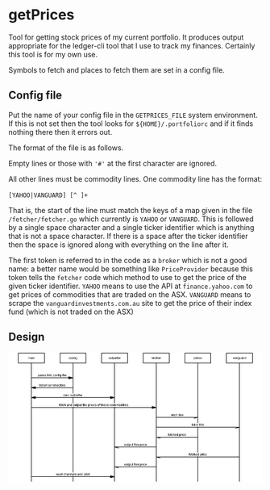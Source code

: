 getPrices
=========

Tool for getting stock prices of my current portfolio.
It produces output appropriate for the ledger-cli tool
that I use to track my finances. Certainly this tool is
for my own use.

Symbols to fetch and places to fetch them are set in a
config file.

Config file
---------

Put the name of your config file in the `GETPRICES_FILE`
system environment. If this is not set then the tool
looks for `${HOME}/.portfoliorc` and if it finds nothing
there then it errors out.

The format of the file is as follows.

Empty lines or those with `'#'` at the first character
are ignored.

All other lines must be commodity lines. One commodity
line has the format:

`[YAHOO|VANGUARD] [^ ]+`

That is, the start of the line must match the keys of a
map given in the file `/fetcher/fetcher.go` which
currently is `YAHOO` or `VANGUARD`. This is followed by a
single space character and a single ticker identifier
which is anything that is not a space character. If there
is a space after the ticker identifier then the space is
ignored along with everything on the line after it.

The first token is referred to in the code as a `broker`
which is not a good name: a better name would be something
like `PriceProvider` because this token tells the `fetcher`
code which method to use to get the price of the given
ticker identifier. `YAHOO` means to use the API at
`finance.yahoo.com` to get prices of commodities that are
traded on the ASX. `VANGUARD` means to scrape the
`vanguardinvestments.com.au` site to get the price of
their index fund (which is not traded on the ASX)


Design
-----

![Message Sequencing Chart](https://raw.githubusercontent.com/Fepelus/getPrices/master/msc.png)
